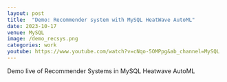```yaml
---
layout: post
title:  "Demo: Recommender system with MySQL HeatWave AutoML"
date: 2023-10-17
venue: MySQL
image: /demo_recsys.png
categories: work
youtube: https://www.youtube.com/watch?v=cNqo-5OMPpg&ab_channel=MySQL
---
```

Demo live of Recommender Systems in MySQL Heatwave AutoML